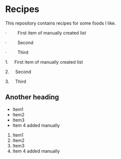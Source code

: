 # Recipes

This repository contains recipes for some foods I like.

·         First item of manually created list

·         Second

·         Third

1.     First item of manually created list

2.     Second

3.     Third

## Another heading

*   Item1
*   Item2
*   Item3
*   Item 4 added manually

1.  Item1
2.  Item2
3.  Item3
4.  Item 4 added manually